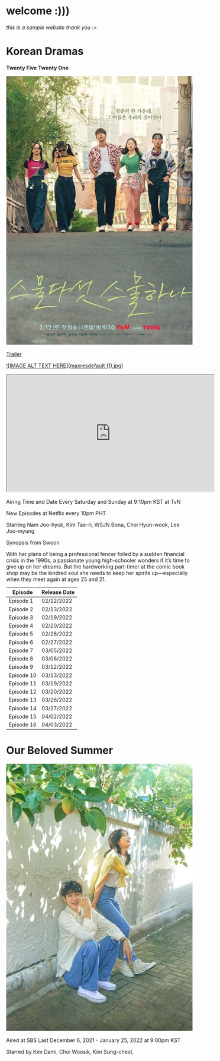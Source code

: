 # welcome :)))

*this is a sample website thank you :>* 


# Korean Dramas 






**Twenty Five Twenty One**


![alt text](1efa6220bcf7e911cffe1dff06d3ade7.jpg)


[Trailer](https://youtu.be/gYp4cKumTwU)



[![IMAGE ALT TEXT HERE](maxresdefault (1).jpg)](https://youtu.be/gYp4cKumTwU)



<iframe width="560" height="315" src="https://youtu.be/gYp4cKumTwU" title="YouTube video player" frameborder="2 (2).jpg" allow="accelerometer; autoplay; clipboard-write; encrypted-media; gyroscope; picture-in-picture" allowfullscreen></iframe>


Airing Time and Date 
Every Saturday and Sunday at 9:10pm KST at TvN  

New Episodes at Netflix every 10pm PHT 


Starring Nam Joo-hyuk, Kim Tae-ri, WSJN Bona, Choi Hyun-wook, Lee Joo-myung

Synopsis from Swoon 

With her plans of being a professional fencer foiled by a sudden financial crisis in the 1990s, a passionate young high-schooler wonders if it’s time to give up on her dreams. But the hardworking part-timer at the comic book shop may be the kindred soul she needs to keep her spirits up—especially when they meet again at ages 25 and 21. 


| Episode | Release Date |
| ----------- | ----------- |
| Episode 1 | 02/12/2022 |
| Episode 2 | 02/13/2022 |
| Episode 3 | 02/19/2022 |
| Episode 4 | 02/20/2022 |
| Episode 5 | 02/26/2022 | 
| Episode 6 | 02/27/2022 |
| Episode 7 | 03/05/2022 |
| Episode 8 | 03/06/2022 |
| Episode 9 | 03/12/2022 |
| Episode 10 | 03/13/2022 |
| Episode 11 | 03/19/2022 |
| Episode 12 | 03/20/2022 |
| Episode 13 | 03/26/2022 |
| Episode 14 | 03/27/2022 |
| Episode 15 | 04/02/2022 |
| Episode 16 | 04/03/2022 |


# Our Beloved Summer 


![alt text](05be50182ae4df096db72f78b2c2ed56.jpg)

Aired at SBS Last December 6, 2021 - January 25, 2022 at 9:00pm KST 
 
Starred by Kim Dami, Choi Woosik, Kim Sung-cheol, 

